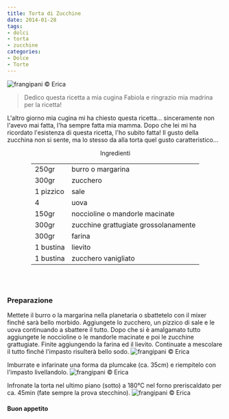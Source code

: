 ```yaml
---
title: Torta di Zucchine
date: 2014-01-28
tags:
- dolci
- torta
- zucchine
categories:
- Dolce
- Torte
---
```

![](header.jpg "frangipani © Erica")

> Dedico questa ricetta a mia cugina Fabiola e ringrazio mia madrina per la ricetta!

L'altro giorno mia cugina mi ha chiesto questa ricetta... sinceramente non l'avevo mai fatta, l'ha sempre fatta mia mamma. Dopo che lei mi ha ricordato l'esistenza di questa ricetta, l'ho subito fatta! Il gusto della zucchina non si sente, ma lo stesso da alla torta quel gusto caratteristico...


<div id="wrapper" style="text-align: center">
  <div id="yourdiv" style="display: inline-block;">
    <div class="ingredients">
      <div class="ingredients-title">Ingredienti</div>
      <table>
        <tbody>
          <tr>
            <td>250gr</td>
            <td>burro o margarina</td>
          </tr>
          <tr>
            <td>300gr</td>
            <td>zucchero</td>
          </tr>
          <tr>
            <td>1 pizzico</td>
            <td>sale</td>
          </tr>
          <tr>
            <td>4</td>
            <td>uova</td>
          </tr>
          <tr>
            <td>150gr</td>
            <td>noccioline o mandorle macinate</td>
          </tr>
          <tr>
            <td>300gr</td>
            <td>zucchine grattugiate grossolanamente</td>
          </tr>
          <tr>
            <td>300gr</td>
            <td>farina</td>
          </tr>
          <tr>
            <td>1 bustina</td>
            <td>lievito</td>
          </tr>
          <tr>
            <td>1 bustina</td>
            <td>zucchero vanigliato</td>
          </tr>
        </tbody>
      </table>
      <br></br>
    </div>
  </div>
</div>


<h3>
  <font color="grey">
    <i class="fa fa-cogs"></i>
  </font> Preparazione
</h3>

Mettete il burro o la margarina nella planetaria o sbattetelo con il mixer finché sarà bello morbido. Aggiungete lo zucchero, un pizzico di sale e le uova continuando a sbattere il tutto. Dopo che si è amalgamato tutto aggiungete le noccioline o le mandorle macinate e poi le zucchine grattugiate. Finite aggiungendo la farina ed il lievito. Continuate a mescolare il tutto finché l'impasto risulterà bello sodo.
![](impasto.jpg "frangipani © Erica")

Imburrate e infarinate una forma da plumcake (ca. 35cm) e riempitelo con l'impasto livellandolo.
![](forma.jpg "frangipani © Erica")

Infronate la torta nel ultimo piano (sotto) a 180°C nel forno preriscaldato per ca. 45min (fate sempre la prova stecchino).
![](risultato.jpg "frangipani © Erica")



<h4>Buon appetito
  <font color="red">
    <i class="fa fa-smile-o"></i>
  </font>
</h4>